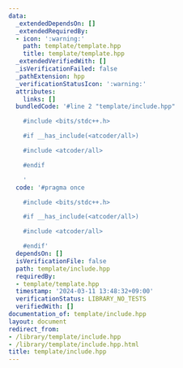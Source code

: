 ```yaml
---
data:
  _extendedDependsOn: []
  _extendedRequiredBy:
  - icon: ':warning:'
    path: template/template.hpp
    title: template/template.hpp
  _extendedVerifiedWith: []
  _isVerificationFailed: false
  _pathExtension: hpp
  _verificationStatusIcon: ':warning:'
  attributes:
    links: []
  bundledCode: '#line 2 "template/include.hpp"

    #include <bits/stdc++.h>

    #if __has_include(<atcoder/all>)

    #include <atcoder/all>

    #endif

    '
  code: '#pragma once

    #include <bits/stdc++.h>

    #if __has_include(<atcoder/all>)

    #include <atcoder/all>

    #endif'
  dependsOn: []
  isVerificationFile: false
  path: template/include.hpp
  requiredBy:
  - template/template.hpp
  timestamp: '2024-03-11 13:48:32+09:00'
  verificationStatus: LIBRARY_NO_TESTS
  verifiedWith: []
documentation_of: template/include.hpp
layout: document
redirect_from:
- /library/template/include.hpp
- /library/template/include.hpp.html
title: template/include.hpp
---
```

